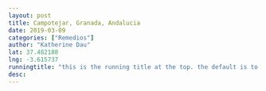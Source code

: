 ```yaml
---
layout: post
title: Campotejar, Granada, Andalucia
date: 2019-03-09
categories: ["Remedios"]
author: "Katherine Dau"
lat: 37.482188
lng: -3.615737
runningtitle: "this is the running title at the top. the default is to display the site title, so to activate the running title you will need to uncomment in the post.html layout"
desc:
---
```


